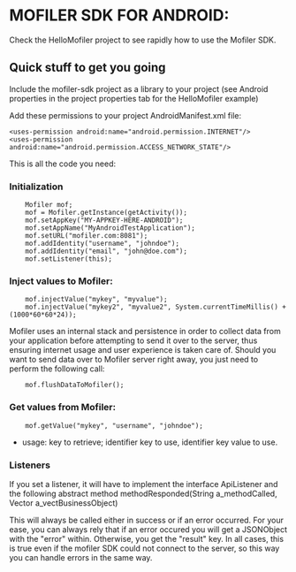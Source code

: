 # MOFILER SDK FOR ANDROID:

Check the HelloMofiler project to see rapidly how to use the Mofiler SDK.


## Quick stuff to get you going

Include the mofiler-sdk project as a library to your project (see Android properties in the project properties tab for the HelloMofiler example)

Add these permissions to your project AndroidManifest.xml file:

    <uses-permission android:name="android.permission.INTERNET"/>
    <uses-permission android:name="android.permission.ACCESS_NETWORK_STATE"/>

This is all the code you need:

### Initialization

        Mofiler mof;
        mof = Mofiler.getInstance(getActivity());
        mof.setAppKey("MY-APPKEY-HERE-ANDROID");
        mof.setAppName("MyAndroidTestApplication");
        mof.setURL("mofiler.com:8081");
        mof.addIdentity("username", "johndoe");
        mof.addIdentity("email", "john@doe.com");
        mof.setListener(this);

### Inject values to Mofiler:

  		mof.injectValue("mykey", "myvalue");
        mof.injectValue("mykey2", "myvalue2", System.currentTimeMillis() + (1000*60*60*24));

Mofiler uses an internal stack and persistence in order to collect data from your application before attempting to send it over to the server, thus
ensuring internet usage and user experience is taken care of.
Should you want to send data over to Mofiler server right away, you just need to perform the following call:

        mof.flushDataToMofiler();


### Get values from Mofiler:

        mof.getValue("mykey", "username", "johndoe");

- usage: key to retrieve; identifier key to use, identifier key value to use.


### Listeners

If you set a listener, it will have to implement the interface ApiListener and the following abstract method
		methodResponded(String a_methodCalled, Vector a_vectBusinessObject)

This will always be called either in success or if an error occurred. For your ease, you can always rely that
if an error occured you will get a JSONObject with the "error" within.
Otherwise, you get the "result" key.
In all cases, this is true even if the mofiler SDK could not connect to the server, so this way you can handle errors
in the same way.



